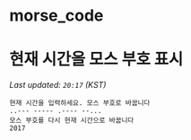 # morse_code
# 현재 시간을 모스 부호 표시
<!-- MORSE_TIME_START -->
_Last updated: `20:17` (KST)_

```
현재 시간을 입력하세요. 모스 부호로 바꿉니다
..--- ----- .---- --...
모스 부호를 다시 현재 시간으로 바꿉니다
2017
```
<!-- MORSE_TIME_END -->
